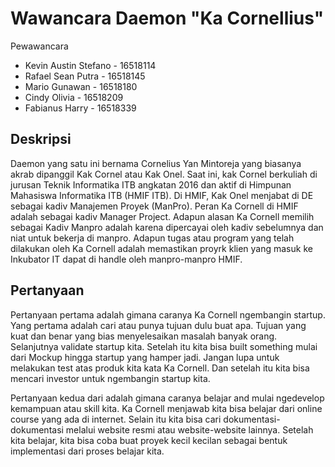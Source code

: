 # Wawancara Daemon "Ka Cornellius"

Pewawancara
- Kevin Austin Stefano - 16518114
- Rafael Sean Putra    - 16518145
- Mario Gunawan        - 16518180
- Cindy Olivia         - 16518209
- Fabianus Harry       - 16518339

## Deskripsi
Daemon yang satu ini bernama Cornelius Yan Mintoreja yang biasanya akrab dipanggil Kak Cornel atau Kak Onel. Saat ini, kak Cornel berkuliah di jurusan Teknik Informatika ITB angkatan 2016 dan aktif di Himpunan Mahasiswa Informatika ITB (HMIF ITB). Di HMIF, Kak Onel menjabat di DE sebagai kadiv Manajemen Proyek (ManPro). Peran Ka Cornell di HMIF adalah sebagai kadiv Manager Project. Adapun alasan Ka Cornell memilih sebagai Kadiv Manpro adalah karena dipercayai oleh kadiv sebelumnya dan niat untuk bekerja di manpro. Adapun tugas atau program yang telah dilakukan oleh Ka Cornell adalah memastikan proyrk klien yang masuk ke Inkubator IT dapat di handle oleh manpro-manpro HMIF. 

## Pertanyaan
Pertanyaan pertama adalah gimana caranya Ka Cornell ngembangin startup. Yang pertama adalah cari atau punya tujuan dulu buat apa. Tujuan yang kuat dan benar yang bias menyelesaikan masalah banyak orang. Selanjutnya validate startup kita. Setelah itu kita bisa built something mulai dari Mockup hingga startup yang hamper jadi. Jangan lupa untuk melakukan test atas produk kita kata Ka Cornell. Dan setelah itu kita bisa mencari investor untuk ngembangin startup kita.

Pertanyaan kedua dari adalah gimana caranya belajar and mulai ngedevelop kemampuan atau skill kita. Ka Cornell menjawab kita bisa belajar dari online course yang ada di internet. Selain itu kita bisa cari dokumentasi-dokumentasi melalui website resmi atau website-website lainnya. Setelah kita belajar, kita bisa coba buat proyek kecil kecilan sebagai bentuk implementasi dari proses belajar kita.

